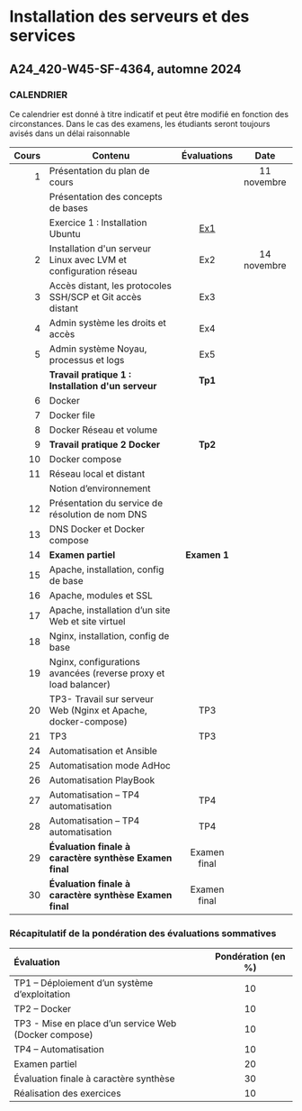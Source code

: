 # Installation des serveurs et des services 
## A24_420-W45-SF-4364, automne 2024

### CALENDRIER

Ce calendrier est donné à titre indicatif et peut être modifié en fonction des circonstances. Dans le cas des examens, les étudiants seront toujours avisés dans un délai raisonnable

|Cours	|Contenu|Évaluations| Date |
|----------:|-------------|:------:|:------:|
|1|	Présentation du plan de cours ||11 novembre|
| | Présentation des concepts de bases||
| |Exercice 1 : Installation Ubuntu |[Ex1](Exercices/Exercice01_InstallationClient.md)|	
|2|	Installation d'un serveur Linux avec LVM et configuration réseau	 |Ex2|14 novembre|
|3|	Accès distant, les protocoles SSH/SCP et Git accès distant |Ex3|
|4|	Admin système les droits et accès |Ex4|
|5|	Admin système Noyau, processus et logs |Ex5|
|| **Travail pratique 1 : Installation d'un serveur** |**Tp1**||
|6|	Docker	 ||
|7|	Docker file	 ||
|8|	Docker Réseau et volume	 ||
|9|	**Travail pratique 2 Docker**	 |**Tp2**| 
|10|	Docker compose	 ||
|11|	Réseau local et distant ||
||Notion d’environnement	 ||
|12|	Présentation du service de résolution de nom DNS	 ||
|13|	DNS Docker et Docker compose	 ||
|14|	**Examen partiel** |**Examen 1**|
|15|	Apache, installation, config de base	 ||
|16|	Apache, modules et SSL	 ||
|17|	Apache, installation d’un site Web et site virtuel	 ||
|18|	Nginx, installation, config de base	 ||
|19|	Nginx, configurations avancées (reverse proxy et load balancer) ||	
|20|	TP3- Travail sur serveur Web (Nginx et Apache, docker-compose)	|TP3|
|21|	TP3	|TP3|
|24|	Automatisation et Ansible||
|25|	Automatisation mode AdHoc||
|26|	Automatisation PlayBook	||
|27|	Automatisation – TP4 automatisation	|TP4|
|28|	Automatisation – TP4 automatisation	|TP4|
|29|	**Évaluation finale à caractère synthèse	Examen final**|Examen final||
|30|	**Évaluation finale à caractère synthèse	Examen final**|Examen final||

### Récapitulatif de la pondération des évaluations sommatives

|Évaluation | Pondération (en %) |
|:-------------|:------:|
|TP1 – Déploiement d’un système d’exploitation	| 10|
|TP2 – Docker	|10|
|TP3 - Mise en place d’un service Web (Docker compose)	| 10|
|TP4 – Automatisation	| 10|
|Examen partiel	| 20|
|Évaluation finale à caractère synthèse	 |30|
|Réalisation des exercices	|10|